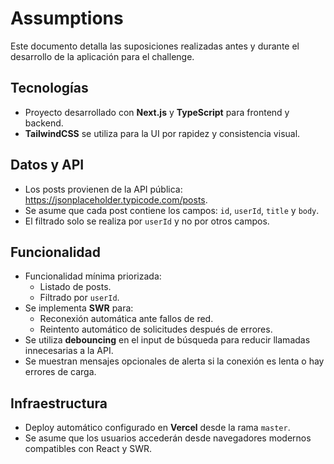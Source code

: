 # Assumptions

Este documento detalla las suposiciones realizadas antes y durante el desarrollo de la aplicación para el challenge.

## Tecnologías
- Proyecto desarrollado con **Next.js** y **TypeScript** para frontend y backend.
- **TailwindCSS** se utiliza para la UI por rapidez y consistencia visual.

## Datos y API
- Los posts provienen de la API pública: https://jsonplaceholder.typicode.com/posts.
- Se asume que cada post contiene los campos: `id`, `userId`, `title` y `body`.
- El filtrado solo se realiza por `userId` y no por otros campos.

## Funcionalidad
- Funcionalidad mínima priorizada:
  - Listado de posts.
  - Filtrado por `userId`.
- Se implementa **SWR** para:
  - Reconexión automática ante fallos de red.
  - Reintento automático de solicitudes después de errores.
- Se utiliza **debouncing** en el input de búsqueda para reducir llamadas innecesarias a la API.
- Se muestran mensajes opcionales de alerta si la conexión es lenta o hay errores de carga.

## Infraestructura
- Deploy automático configurado en **Vercel** desde la rama `master`.
- Se asume que los usuarios accederán desde navegadores modernos compatibles con React y SWR.
